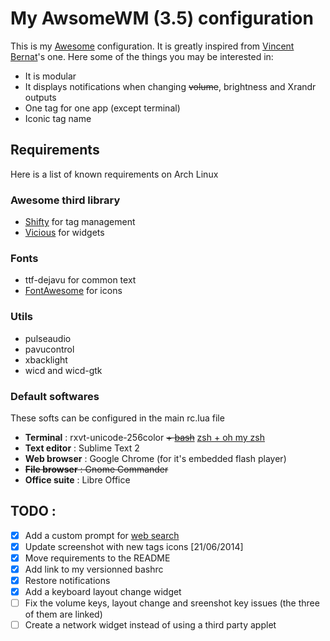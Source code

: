 # My AwsomeWM (3.5) configuration #
This is my [Awesome](http://awesome.naquadah.org) configuration. It is greatly inspired from [Vincent Bernat](https://github.com/vincentbernat/awesome-configuration)'s one.
Here some of the things you may be interested in:
* It is modular
* It displays notifications when changing ~~volume~~, brightness and Xrandr outputs
* One tag for one app (except terminal)
* Iconic tag name

## Requirements ##
Here is a list of known requirements on Arch Linux

### Awesome third library ###
* [Shifty](https://github.com/bioe007/awesome-shifty) for tag management
* [Vicious](http://git.sysphere.org/vicious/) for widgets

### Fonts ###
* ttf-dejavu for common text
* [FontAwesome](http://fontawesome.io/) for icons

### Utils ###
* pulseaudio
* pavucontrol
* xbacklight
* wicd and wicd-gtk

### Default softwares ###
These softs can be configured in the main rc.lua file
* **Terminal** : rxvt-unicode-256color ~~+ [bash](https://github.com/AlexisBRENON/dotfiles/blob/master/bash.bashrc)~~ [zsh + oh my zsh](https://github.com/AlexisBRENON/dotfiles/blob/master/bash/zshrc)
* **Text editor** : Sublime Text 2
* **Web browser** : Google Chrome (for it's embedded flash player)
* ~~**File browser** : Gnome Commander~~
* **Office suite** : Libre Office


## TODO : ##
- [x] Add a custom prompt for [web search](http://awesome.naquadah.org/wiki/Anrxcs_WebSearch_Prompt)
- [x] Update screenshot with new tags icons [21/06/2014]
- [x] Move requirements to the README
- [x] Add link to my versionned bashrc
- [x] Restore notifications
- [x] Add a keyboard layout change widget
- [ ] Fix the volume keys, layout change and sreenshot key issues (the three of them are linked)
- [ ] Create a network widget instead of using a third party applet
